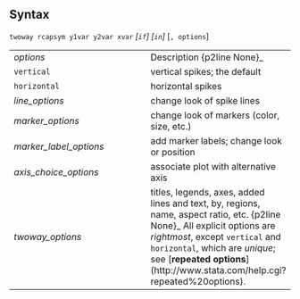 ## Syntax

`twoway rcapsym y1var y2var xvar` _\[`if`\]
\[`in`\]_ \[`, options`\]

<table class="standard">
<colgroup>
<col style="width: 50%" />
<col style="width: 50%" />
</colgroup>
<tbody>
<tr class="odd">
<td><var class="command">options</var></td>
<td>Description <span>{p2line None}_</td>
</tr>
<tr class="even">
<td><code class="command">vertical</code></td>
<td>vertical spikes; the default</td>
</tr>
<tr class="odd">
<td><code class="command">horizontal</code></td>
<td>horizontal spikes</td>
</tr>
<tr class="even">
<td><var class="command">line_options</var></td>
<td>change look of spike lines</td>
</tr>
<tr class="odd">
<td><var class="command">marker_options</var></td>
<td>change look of markers (color, size, etc.)</td>
</tr>
<tr class="even">
<td><var class="command">marker_label_options</var></td>
<td>add marker labels; change look or position</td>
</tr>
<tr class="odd">
<td><var class="command">axis_choice_options</var></td>
<td>associate plot with alternative axis</td>
</tr>
<tr class="even">
<td><var class="command">twoway_options</var></td>
<td>titles, legends, axes, added lines and text, by, regions, name, aspect ratio, etc. <span>{p2line None}_
All explicit options are <var class="command">rightmost</var>, except <code class="command">vertical</code> and <code class="command">horizontal</code>, which are <var class="command">unique</var>; see [<strong>repeated options</strong>](http://www.stata.com/help.cgi?repeated%20options).</td>
</tr>
</tbody>
</table>
